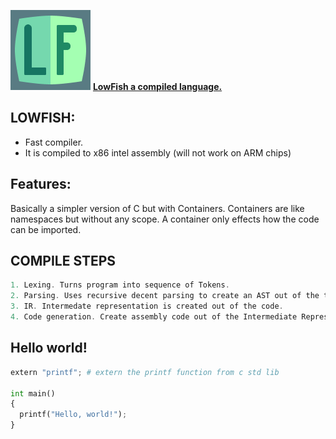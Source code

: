 ![LowFish](Logo.png "LowFish") 
<u><b>LowFish a compiled language.</b> </u>
## LOWFISH:
 - Fast compiler. 
 - It is compiled to x86 intel assembly (will not work on ARM chips)
## Features:
Basically a simpler version of C but with Containers. Containers are like namespaces but without any scope. A container only effects how the code can be imported.

## COMPILE STEPS
```c
1. Lexing. Turns program into sequence of Tokens.
2. Parsing. Uses recursive decent parsing to create an AST out of the tokens.
3. IR. Intermedate representation is created out of the code.
4. Code generation. Create assembly code out of the Intermediate Representation.
```
## Hello world!

```py
extern "printf"; # extern the printf function from c std lib

int main()
{
  printf("Hello, world!");
}
```